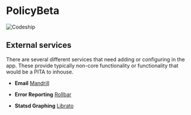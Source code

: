 # PolicyBeta

![Codeship](https://www.codeship.io/projects/37258430-8782-0131-28be-1e0fe2cd9bcf/status)

## External services

There are several different services that need adding or configuring in the app. These provide
typically non-core functionality or functionality that would be a PITA to inhouse.

* **Email**
  [Mandrill](http://mandrill.com)

* **Error Reporting**
  [Rollbar](http://rollbar.com)

* **Statsd Graphing**
  [Librato](http://librato.com)
